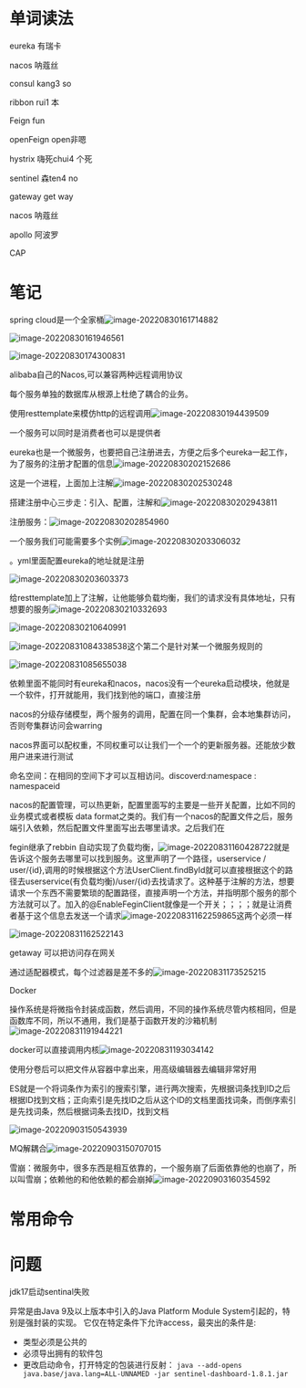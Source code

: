 # 单词读法

eureka   有瑞卡	

nacos   呐蔻丝

consul   kang3  so

ribbon  rui1  本

Feign  fun

openFeign  open非嗯 

 hystrix     嗨死chui4 个死 

sentinel   森ten4 no

gateway   get way

nacos  呐蔻丝

apollo  阿波罗

CAP 

# 笔记

spring cloud是一个全家桶![image-20220830161714882](C:\Users\Administrator\AppData\Roaming\Typora\typora-user-images\image-20220830161714882.png)

![image-20220830161946561](C:\Users\Administrator\AppData\Roaming\Typora\typora-user-images\image-20220830161946561.png)

![image-20220830174300831](C:\Users\Administrator\AppData\Roaming\Typora\typora-user-images\image-20220830174300831.png)

alibaba自己的Nacos,可以兼容两种远程调用协议

每个服务单独的数据库从根源上杜绝了耦合的业务。

使用resttemplate来模仿http的远程调用![image-20220830194439509](C:\Users\Administrator\AppData\Roaming\Typora\typora-user-images\image-20220830194439509.png)

一个服务可以同时是消费者也可以是提供者

eureka也是一个微服务，也要把自己注册进去，方便之后多个eureka一起工作，为了服务的注册才配置的信息![image-20220830202152686](C:\Users\Administrator\AppData\Roaming\Typora\typora-user-images\image-20220830202152686.png)

这是一个进程，上面加上注解![image-20220830202530248](C:\Users\Administrator\AppData\Roaming\Typora\typora-user-images\image-20220830202530248.png)

搭建注册中心三步走：引入、配置，注解和![image-20220830202943811](C:\Users\Administrator\AppData\Roaming\Typora\typora-user-images\image-20220830202943811.png)

注册服务：![image-20220830202854960](C:\Users\Administrator\AppData\Roaming\Typora\typora-user-images\image-20220830202854960.png)

一个服务我们可能需要多个实例![image-20220830203306032](C:\Users\Administrator\AppData\Roaming\Typora\typora-user-images\image-20220830203306032.png)

。yml里面配置eureka的地址就是注册

![image-20220830203603373](C:\Users\Administrator\AppData\Roaming\Typora\typora-user-images\image-20220830203603373.png)

给resttemplate加上了注解，让他能够负载均衡，我们的请求没有具体地址，只有想要的服务![image-20220830210332693](C:\Users\Administrator\AppData\Roaming\Typora\typora-user-images\image-20220830210332693.png)

![image-20220830210640991](C:\Users\Administrator\AppData\Roaming\Typora\typora-user-images\image-20220830210640991.png)

![image-20220831084338538](C:\Users\Administrator\AppData\Roaming\Typora\typora-user-images\image-20220831084338538.png)这个第二个是针对某一个微服务规则的

![image-20220831085655038](C:\Users\Administrator\AppData\Roaming\Typora\typora-user-images\image-20220831085655038.png)

  

依赖里面不能同时有eureka和nacos，nacos没有一个eureka启动模块，他就是一个软件，打开就能用，我们找到他的端口，直接注册

nacos的分级存储模型，两个服务的调用，配置在同一个集群，会本地集群访问，否则夸集群访问会warring

nacos界面可以配权重，不同权重可以让我们一个一个的更新服务器。还能放少数用户进来进行测试

命名空间：在相同的空间下才可以互相访问。discoverd:namespace : namespaceid    

nacos的配置管理，可以热更新，配置里面写的主要是一些开关配置，比如不同的业务模式或者模板  data format之类的。我们有一个nacos的配置文件之后，服务端引入依赖，然后配置文件里面写出去哪里请求。之后我们在

fegin继承了rebbin  自动实现了负载均衡，![image-20220831160428722](C:\Users\Administrator\AppData\Roaming\Typora\typora-user-images\image-20220831160428722.png)就是告诉这个服务去哪里可以找到服务。这里声明了一个路径，userservice / user/{id},调用的时候根据这个方法UserClient.findById就可以直接根据这个的路径去userservice(有负载均衡)/user/{id}去找请求了。这种基于注解的方法，想要请求一个东西不需要繁琐的配置路径，直接声明一个方法，并指明那个服务的那个方法就可以了。加入的@EnableFeginClient就像是一个开关；；；；就是让消费者基于这个信息去发送一个请求![image-20220831162259865](C:\Users\Administrator\AppData\Roaming\Typora\typora-user-images\image-20220831162259865.png)这两个必须一样

![image-20220831162522143](C:\Users\Administrator\AppData\Roaming\Typora\typora-user-images\image-20220831162522143.png)

getaway   可以把访问存在网关

通过适配器模式，每个过滤器是差不多的![image-20220831173525215](C:\Users\Administrator\AppData\Roaming\Typora\typora-user-images\image-20220831173525215.png)

Docker

操作系统是将微指令封装成函数，然后调用，不同的操作系统尽管内核相同，但是函数库不同，所以不通用，我们是基于函数开发的沙箱机制![image-20220831191944221](C:\Users\Administrator\AppData\Roaming\Typora\typora-user-images\image-20220831191944221.png)

docker可以直接调用内核![image-20220831193034142](C:\Users\Administrator\AppData\Roaming\Typora\typora-user-images\image-20220831193034142.png)

使用分卷后可以把文件从容器中拿出来，用高级编辑器去编辑非常好用

ES就是一个将词条作为索引的搜索引擎，进行两次搜索，先根据词条找到ID之后根据ID找到文档；正向索引是先找ID之后从这个ID的文档里面找词条，而倒序索引是先找词条，然后根据词条去找ID，找到文档

![image-20220903150543939](C:\Users\Administrator\AppData\Roaming\Typora\typora-user-images\image-20220903150543939.png)

MQ解耦合![image-20220903150707015](C:\Users\Administrator\AppData\Roaming\Typora\typora-user-images\image-20220903150707015.png)

雪崩：微服务中，很多东西是相互依靠的，一个服务崩了后面依靠他的也崩了，所以叫雪崩；依赖他的和他依赖的都会崩掉![image-20220903160354592](C:\Users\Administrator\AppData\Roaming\Typora\typora-user-images\image-20220903160354592.png)



# 常用命令



# 问题

jdk17启动sentinal失败

异常是由Java 9及以上版本中引入的Java Platform Module System引起的，特别是强封装的实现。
它仅在特定条件下允许access，最突出的条件是:

- 类型必须是公共的
- 必须导出拥有的软件包
- 更改启动命令，打开特定的包装进行反射：
  `java --add-opens java.base/java.lang=ALL-UNNAMED -jar sentinel-dashboard-1.8.1.jar`
